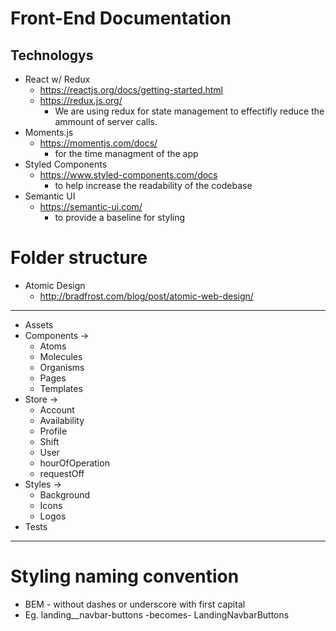 # Front-End Documentation

## Technologys 
 * React w/ Redux
	- https://reactjs.org/docs/getting-started.html
	- https://redux.js.org/
	  - We are using redux for state management to effectifly reduce the ammount of server calls.
* Moments.js
	- https://momentjs.com/docs/
	  - for the time managment of the app
* Styled Components
	- https://www.styled-components.com/docs
	  - to help increase the readability of the codebase
* Semantic UI
	- https://semantic-ui.com/
	  - to provide a baseline for styling
	

# Folder structure  

 * Atomic Design
 	- http://bradfrost.com/blog/post/atomic-web-design/

----
* Assets
* Components ->
	- Atoms 
	-	Molecules 
	-	Organisms 
	-	Pages 
	-	Templates 
* Store ->
	- Account 
	- Availability 
	- Profile 
	- Shift 
	- User 
	- hourOfOperation 
	- requestOff 
* Styles ->
	- Background 
	- Icons 
	- Logos  
* Tests
----


# Styling naming convention 

- BEM - without dashes or underscore with first capital
- Eg. landing__navbar-buttons   -becomes-    LandingNavbarButtons

